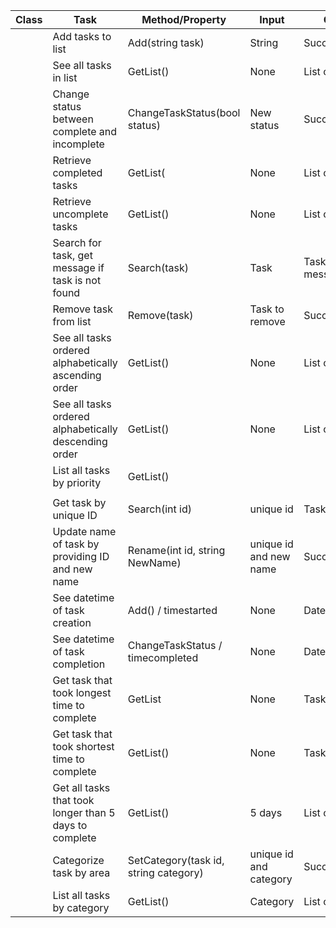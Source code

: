 | Class | Task                                                   | Method/Property                       | Input                  | Output          |
|-------|--------------------------------------------------------|---------------------------------------|------------------------|-----------------|
|       | Add tasks to list                                      | Add(string task)                      | String                 | Success/fail    |
|       | See all tasks in list                                  | GetList()                             | None                   | List of tasks   |
|       | Change status between complete and incomplete          | ChangeTaskStatus(bool status)         | New status             | Success/fail    |
|       | Retrieve completed tasks                               | GetList(                              | None                   | List of tasks   |
|       | Retrieve uncomplete tasks                              | GetList()                             | None                   | List of tasks   |
|       | Search for task, get message if task is not found      | Search(task)                          | Task                   | Task or message |
|       | Remove task from list                                  | Remove(task)                          | Task to remove         | Success/fail    |
|       | See all tasks ordered alphabetically ascending order   | GetList()                             | None                   | List of tasks   |
|       | See all tasks ordered alphabetically descending order  | GetList()                             | None                   | List of tasks   |
|       | List all tasks by priority                             | GetList()                             |                        |                 |
|       |                                                        |                                       |                        |                 |
|       | Get task by unique ID                                  | Search(int id)                        | unique id              | Task            |
|       | Update name of task by providing ID and new name       | Rename(int id, string NewName)        | unique id and new name | Success/failure |
|       | See datetime of task creation                          | Add() / timestarted                   | None                   | Datetime        |
|       | See datetime of task completion                        | ChangeTaskStatus / timecompleted      | None                   | Datetime        |
|       | Get task that took longest time to complete            | GetList                               | None                   | Task            |
|       | Get task that took shortest time to complete           | GetList()                             | None                   | Task            |
|       | Get all tasks that took longer than 5 days to complete | GetList()                             | 5 days                 | List of tasks   |
|       | Categorize task by area                                | SetCategory(task id, string category) | unique id and category | Success/failure |
|       | List all tasks by category                             | GetList()                             | Category               | List of tasks   |